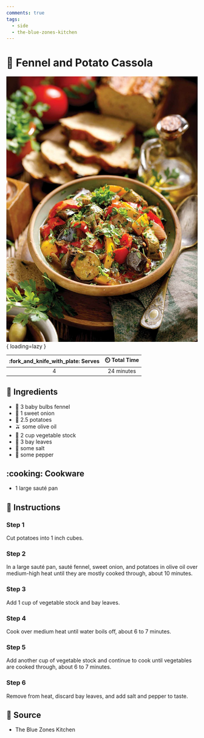 ```yaml
---
comments: true
tags:
  - side
  - the-blue-zones-kitchen
---
```

# :leafy_green: Fennel and Potato Cassola

![Fennel and Potato Cassola][1]{ loading=lazy }

| :fork_and_knife_with_plate: Serves | :timer_clock: Total Time |
|:----------------------------------:|:-----------------------: |
| 4 | 24 minutes |

## :salt: Ingredients

- :leafy_green: 3 baby bulbs fennel
- :onion: 1 sweet onion
- :potato: 2.5 potatoes
- :olive: some olive oil
- :stew: 2 cup vegetable stock
- :fallen_leaf: 3 bay leaves
- :salt: some salt
- :salt: some pepper

## :cooking: Cookware

- 1 large sauté pan

## :pencil: Instructions

### Step 1

Cut potatoes into 1 inch cubes.

### Step 2

In a large sauté pan, sauté fennel, sweet onion, and potatoes in olive oil over medium-high heat until they are mostly
cooked through, about 10 minutes.

### Step 3

Add 1 cup of vegetable stock and bay leaves.

### Step 4

Cook over medium heat until water boils off, about 6 to 7 minutes.

### Step 5

Add another cup of vegetable stock and continue to cook until vegetables are cooked through, about 6 to 7 minutes.

### Step 6

Remove from heat, discard bay leaves, and add salt and pepper to taste.

## :link: Source

- The Blue Zones Kitchen

[1]: <../assets/images/fennel-and-potato-cassola.jpg>
